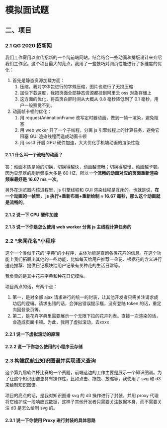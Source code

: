 # 模拟面试题

## 二、项目
### 2.1 QG 2020 招新网
我们工作室用以宣传招新的一个纯前端网站，结合结合一些动画和排版设计来介绍我们工作室。这个项目最大的亮点，我用了一些技巧对网页性能进行了多维度的优化：
1. 首先是静态资源加载方面：
	1. 压缩，我对字体包进行的字蛛压缩，图片也进行了无损压缩
	2. 加快下载速度，我把页面全部静态资源都挂到阿里云 oss 对象存储上
	3. 这方面的优化，将首页白屏时间从大概从 0.8 毫秒降低到了 0.1 毫秒，用户一般察觉不到。
2. 动画帧卡顿的优化：
	1. 用 requestAnimationFrame 改写定时器动画，做到一帧一渲染，避免阻塞
	2. 用 web woker 开了一个子线程，分离 js 引擎线程上的计算任务，避免它阻塞 GUI 渲染线程而造成动画卡顿
	3. 用 css3 开启 GPU 硬件加速，大大优化手机端动画的渲染性能

#### 2.1.1 什么叫一个流畅的动画？
答：动画本质是帧的切换，切换得越快，动画越流畅；切换得越慢，动画越卡顿。因为显示器的刷新频率大多是 60 HZ，所以**一个流畅的动画对应的页面重新渲染频率最好是 16.67 ms 一次**。

另外在浏览器内核进程里，js 引擎线程和 GUI 渲染线程是互斥的。也就是说，**在一个动画的一帧里， js 执行+重新布局+重新绘制 ≈ 16.67 毫秒，那么这个动画就是流畅的**。

#### 2.1.2 说一下 CPU 硬件加速

#### 2.1.3 说一下你是怎么使用 web worker 分离 js 主线程计算任务的 

### 2.2 “未闻花名”小程序
这个一个类似于花的“字典”的小程序，主体功能是查询各类花卉的信息。在这个功能上我们拓展出其他的一些功能，比如每天给用户推荐一朵花、根据花的含义进行送花推荐、提供日记模块给用户记录有关种花的生活日常等。

我负责的是其中花卉字典和种花日记模块。

项目两点的话，有两个点：
1. 第一，是对全部 ajax 请求进行的统一的封装，让其他开发者只需关注请求成功后的逻辑。请求出错的话，会弹出错误提示框，没有登陆 token 的话，重定向回登录页等。
2. 第二，是花卉字典里需要展示一个无限下拉的花卉列表。直接一次渲染的话，会造成页面卡顿。为此，我用了虚拟滚动，去xxxx

#### 2.2.1 说一下虚拟滚动的原理

#### 2.2.2 说一下你怎么使用的小程序云存储

### 2.3 构建民航业知识图谱并实现语义查询
这个第九届软件杯比赛的一个赛题，前端这边的工作主要是展示一个知识图谱。为了让这个知识图谱更具有操作性，比如点击、拖拽、放缩等，我使用了 svg 和 d3 来绘制知识图谱。

项目的亮点的话，是我对知识图谱 svg 的 d3 操作进行了封装，并用 proxy 代理将它维护成一段响应式数据，这样子其他开发者只需要关注数据本身，而不需要关注 d3 是怎么绘制 svg 的。

#### 2.3.1 说一下你使用 Proxy 进行封装的具体思路